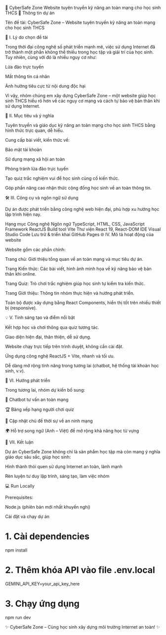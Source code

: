 🧠 CyberSafe Zone
Website tuyên truyền kỹ năng an toàn mạng cho học sinh THCS
📘 Thông tin dự án

Tên đề tài:
CyberSafe Zone – Website tuyên truyền kỹ năng an toàn mạng cho học sinh THCS

🧩 I. Lý do chọn đề tài

Trong thời đại công nghệ số phát triển mạnh mẽ, việc sử dụng Internet đã trở thành một phần không thể thiếu trong học tập và giải trí của học sinh.
Tuy nhiên, cùng với đó là nhiều nguy cơ như:

Lừa đảo trực tuyến

Mất thông tin cá nhân

Ảnh hưởng tiêu cực từ nội dung độc hại

Vì vậy, nhóm chúng em xây dựng CyberSafe Zone – một website giúp học sinh THCS hiểu rõ hơn về các nguy cơ mạng và cách tự bảo vệ bản thân khi sử dụng Internet.

🎯 II. Mục tiêu và ý nghĩa

Tuyên truyền và giáo dục kỹ năng an toàn mạng cho học sinh THCS bằng hình thức trực quan, dễ hiểu.

Cung cấp bài viết, kiến thức về:

Bảo mật tài khoản

Sử dụng mạng xã hội an toàn

Phòng tránh lừa đảo trực tuyến

Tạo quiz trắc nghiệm vui để học sinh củng cố kiến thức.

Góp phần nâng cao nhận thức cộng đồng học sinh về an toàn thông tin.

🛠️ III. Công cụ và ngôn ngữ sử dụng

Dự án được phát triển bằng công nghệ web hiện đại, phù hợp xu hướng học lập trình hiện nay.

Hạng mục	Công nghệ
Ngôn ngữ	TypeScript, HTML, CSS, JavaScript
Framework	ReactJS
Build tool	Vite
Thư viện	React 19, React-DOM
IDE	Visual Studio Code
Lưu trữ & triển khai	GitHub Pages
🌐 IV. Mô tả hoạt động của website

Website gồm các phần chính:

Trang chủ: Giới thiệu tổng quan về an toàn mạng và mục tiêu dự án.

Trang Kiến thức: Các bài viết, hình ảnh minh họa về kỹ năng bảo vệ bản thân khi online.

Trang Quiz: Trò chơi trắc nghiệm giúp học sinh tự kiểm tra kiến thức.

Trang Giới thiệu: Thông tin nhóm thực hiện và hướng phát triển.

Toàn bộ được xây dựng bằng React Components, hiển thị tốt trên nhiều thiết bị (responsive).

💡 V. Tính sáng tạo và điểm nổi bật

Kết hợp học và chơi thông qua quiz tương tác.

Giao diện hiện đại, thân thiện, dễ sử dụng.

Website chạy trực tiếp trên trình duyệt, không cần cài đặt.

Ứng dụng công nghệ ReactJS + Vite, nhanh và tối ưu.

Dễ dàng mở rộng tính năng trong tương lai (chatbot, hệ thống tài khoản học sinh, v.v).

🚀 VI. Hướng phát triển

Trong tương lai, nhóm dự kiến bổ sung:

🤖 Chatbot tư vấn an toàn mạng

🏆 Bảng xếp hạng người chơi quiz

📰 Cập nhật chủ đề thời sự về an ninh mạng

🌍 Hỗ trợ song ngữ (Anh – Việt) để mở rộng khả năng học từ vựng

🏁 VII. Kết luận

Dự án CyberSafe Zone không chỉ là sản phẩm học tập mà còn mang ý nghĩa giáo dục sâu sắc, giúp học sinh:

Hình thành thói quen sử dụng Internet an toàn, lành mạnh

Rèn luyện tư duy lập trình, sáng tạo, làm việc nhóm

💻 Run Locally

Prerequisites:

Node.js
 (phiên bản mới nhất khuyến nghị)

Cài đặt và chạy dự án
# 1. Cài dependencies
npm install

# 2. Thêm khóa API vào file .env.local
GEMINI_API_KEY=your_api_key_here

# 3. Chạy ứng dụng
npm run dev


✨ CyberSafe Zone – Cùng học sinh xây dựng môi trường Internet an toàn! ✨
